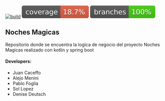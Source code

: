 [![build](https://github.com/phm-unsam/backend-2024-losnohomeros/actions/workflows/build.yml/badge.svg?branch=main)](https://github.com/phm-unsam/backend-2024-losnohomeros/actions/workflows/build.yml) ![Coverage](./.github/badges/jacoco.svg) ![branches](./.github/badges/branches.svg)
## Noches Magicas

Repositorio donde se encuentra la logica de negocio del proyecto Noches Magicas realizado con kotlin y spring boot

#### Developers:
- Juan Caceffo
- Alejo Menini
- Pablo Foglia
- Sol Lopez
- Denise Deutsch

